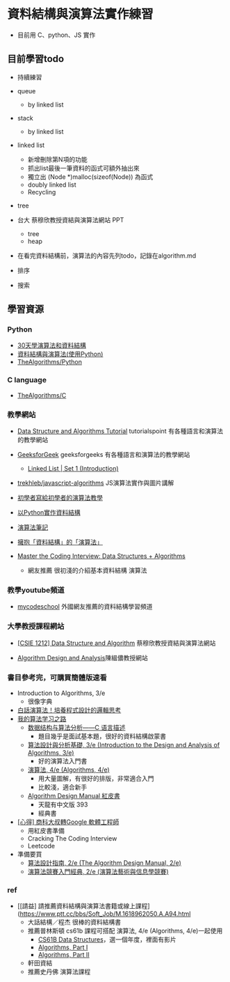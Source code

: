 # 資料結構與演算法實作練習

* 目前用 C、python、JS 實作

## 目前學習todo
* 持續練習
* queue
	* by linked list
* stack
	* by linked list
* linked list
	* 新增刪除第N項的功能
	* 抓出list最後一筆資料的函式可額外抽出來
	* 獨立出 (Node *)malloc(sizeof(Node)) 為函式
	* doubly linked list
	* Recycling
* tree
* 台大 蔡穆欣教授資結與演算法網站 PPT
	* tree
	* heap
	
* 在看完資料結構前，演算法的內容先列todo，記錄在algorithm.md
* 排序
* 搜索

## 學習資源
### Python
* [30天學演算法和資料結構](https://ithelp.ithome.com.tw/users/20111557/ironman/2110)
* [資料結構與演算法(使用Python)](https://hackmd.io/@cube/SysqQALcN)
* [TheAlgorithms/Python](https://github.com/TheAlgorithms/Python)

### C language
* [TheAlgorithms/C](https://github.com/TheAlgorithms/C)

### 教學網站
* [Data Structure and Algorithms Tutorial](https://www.tutorialspoint.com/data_structures_algorithms/) tutorialspoint 有各種語言和演算法的教學網站

* [GeeksforGeek](https://www.geeksforgeeks.org/) geeksforgeeks 有各種語言和演算法的教學網站
	* [Linked List | Set 1 (Introduction)](https://www.geeksforgeeks.org/linked-list-set-1-introduction/)

* [trekhleb/javascript-algorithms](https://github.com/trekhleb/javascript-algorithms/tree/master/src/data-structures/tree)  JS演算法實作與圖片講解

* [初學者寫給初學者的演算法教學](http://alrightchiu.github.io/SecondRound/)

* [以Python實作資料結構](https://super9.space/archives/1105)

* [演算法筆記](http://web.ntnu.edu.tw/~algo/)

* [擁抱「資料結構」的「演算法」](https://ithelp.ithome.com.tw/users/20129841/ironman/3300)

* [Master the Coding Interview: Data Structures + Algorithms](https://www.udemy.com/course/master-the-coding-interview-data-structures-algorithms/)
	* 網友推薦 很初淺的介紹基本資料結構 演算法

### 教學youtube頻道
* [mycodeschool](https://www.youtube.com/channel/UClEEsT7DkdVO_fkrBw0OTrA) 外國網友推薦的資料結構學習頻道

### 大學教授課程網站
* [[CSIE 1212] Data Structure and Algorithm](https://www.csie.ntu.edu.tw/~hsinmu/courses/dsa_17spring) 蔡穆欣教授資結與演算法網站

* [Algorithm Design and Analysis](https://www.csie.ntu.edu.tw/~yvchen/f107-ada/)陳縕儂教授網站

### 書目參考完，可購買簡體版速看
* Introduction to Algorithms, 3/e
 	* 很像字典
* [白話演算法！培養程式設計的邏輯思考](https://www.tenlong.com.tw/products/9789863126546?list_name=c-algorithms-data-structures)
* [我的算法学习之路](http://zh.lucida.me/blog/on-learning-algorithms/)
	* [数据结构与算法分析——C 语言描述](https://www.tenlong.com.tw/products/9789861542737?list_name=rd)
		* 題目幾乎是面試基本題，很好的資料結構啟蒙書
	* [算法設計與分析基礎, 3/e (Introduction to the Design and Analysis of Algorithms, 3/e)](https://www.tenlong.com.tw/products/9787302386346)
		* 好的演算法入門書
	* [演算法, 4/e (Algorithms, 4/e)](https://www.tenlong.com.tw/products/9787115293800?list_name=rd)
		* 用大量圖解，有很好的排版，非常適合入門
		* 比較淺，適合新手
	* [Algorithm Design Manual 紅皮書](https://www.tenlong.com.tw/products/9787302457343?list_name=trs-t)
		* 天龍有中文版 393
		* 經典書
* [[心得] 商科大叔轉Google 軟體工程師](https://www.ptt.cc/bbs/Tech_Job/M.1587612189.A.F36.html?fbclid=IwAR1IL4mfo0hxamG52bBgRf7HrjBgszCGmF1xlatDauf8sCFTX__hXknx_ag)
	* 用紅皮書準備 
	* Cracking The Coding Interview
	* Leetcode
* 準備要買
	* [算法設計指南, 2/e (The Algorithm Design Manual, 2/e)](https://www.tenlong.com.tw/products/9787302457343?list_name=trs-t)
	* [演算法競賽入門經典, 2/e (演算法藝術與信息學競賽) ](https://www.tenlong.com.tw/products/9787302356288?list_name=rd)
### ref
* [[請益] 請推薦資料結構與演算法書籍或線上課程](https://www.ptt.cc/bbs/Soft_Job/M.1618962050.A.A94.html
	* 大話結構／程杰 很棒的資料結構書
	* 推薦普林斯頓 cs61b 課程可搭配 演算法, 4/e (Algorithms, 4/e)一起使用
		* [CS61B Data Structures](https://inst.eecs.berkeley.edu/~cs61b/archives.html)，選一個年度，裡面有影片
		* [Algorithms, Part I](https://www.coursera.org/learn/algorithms-part1)
		* [Algorithms, Part II](https://www.coursera.org/learn/algorithms-part2)
	* 軒田資結
	* 推薦史丹佛 演算法課程
	
